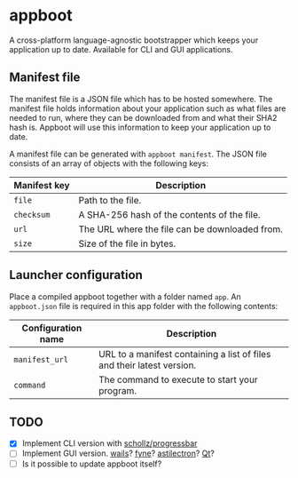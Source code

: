 # appboot

A cross-platform language-agnostic bootstrapper which keeps your application up to date. Available for CLI and GUI applications.

## Manifest file
The manifest file is a JSON file which has to be hosted somewhere. The manifest file holds information about your application such as what files are needed to run, where they can be downloaded from and what their SHA2 hash is. Appboot will use this information to keep your application up to date.

A manifest file can be generated with `appboot manifest`. The JSON file consists of an array of objects with the following keys:

| Manifest key | Description |
| --- | --- |
| `file` | Path to the file. |
| `checksum` | A SHA-256 hash of the contents of the file. |
| `url` | The URL where the file can be downloaded from. |
| `size` | Size of the file in bytes. |

## Launcher configuration
Place a compiled appboot together with a folder named `app`. An `appboot.json` file is required in this app folder with the following contents:

| Configuration name | Description |
| --- | --- |
| `manifest_url` | URL to a manifest containing a list of files and their latest version. |
| `command` | The command to execute to start your program. |

## TODO

- [X] Implement CLI version with [schollz/progressbar](https://github.com/schollz/progressbar)
- [ ] Implement GUI version. [wails](https://github.com/wailsapp/wails)? [fyne](https://github.com/fyne-io/fyne)? [astilectron](https://github.com/asticode/go-astilectron)? [Qt](https://github.com/therecipe/qt)?
- [ ] Is it possible to update appboot itself?